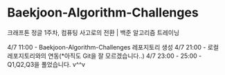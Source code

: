 # Baekjoon-Algorithm-Challenges
크래프톤 정글 1주차, 컴퓨팅 사고로의 전환 | 백준 알고리즘 트레이닝

4/7 11:00 - Baekjoon-Algorithm-Challenges 레포지토리 생성
4/7 21:00 - 로컬 레포지토리와의 연동(*아직도 Git을 잘 모르겠습니다..)
4/7 23:00 - 25:00 - Q1,Q2,Q3을 풀었습니다. v^^v
